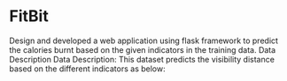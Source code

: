 # FitBit
Design and developed a web application using flask framework to predict the calories burnt based on the given indicators in the training data.
Data Description
Data Description: 
This dataset predicts the visibility distance based on the different indicators as below:

